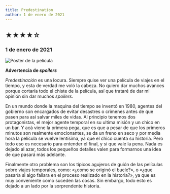 ```yaml
---
title: Predestination
author: 1 de enero de 2021
---
```


## &starf;&starf;&starf;&starf;&star;

### 1 de enero de 2021

![](../img/predestination.jpg "Poster de la película")

**Advertencia de *spoilers***

*Predestinación* es una locura.
Siempre quise ver una película de viajes en el tiempo, y esta de verdad me voló la cabeza.
No quiero dar muchos avances porque cortaría todo el chiste de la película, así que trataré de dar mi opinión sin dar muchos *spoilers*.

En un mundo donde la maquina del tiempo se inventó en 1980, agentes del gobierno son encargados de evitar desastres o crimenes antes de que pasen para así salvar miles de vidas.
Al principio tenemos dos protagonistas, el mejor agente temporal en su ultima misión y un chico en un bar.
Y acá viene la primera pega, que es que a pesar de que los primeros minutos son realmente emocionantes, se da un freno en seco y por media hora la película se vuelve lentísima, ya que el chico cuenta su historia.
Pero todo eso es necesario para entender el final, y si que vale la pena.
Nada es dejado al azar, todos los pequeños detalles valen para formarnos una idea de que pasará más adelante.

Finalmente otro problema son los típicos agujeros de guión de las películas sobre viajes temporales, como: «¿como se originó el bucle?», o «¿que pasaría si algo fallara en el proceso realizado en la historia?», ya que es muy conveniente como suceden las cosas. Sin embargo, todo esto es dejado a un lado por la sorprendente historia.
